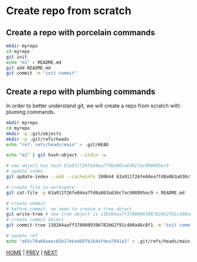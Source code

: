 # Create repo from scratch

## Create a repo with porcelain commands

```bash
mkdir myrepo
cd myrepo
git init
echo "m1" > README.md
git add README.md
git commit -m "init commit"
```

## Create a repo with plumbing commands

In order to better understand git, we will create a repo from scratch with pluming commands.

```bash
mkdir myrepo
cd myrepo
mkdir -p .git/objects
mkdir -p .git/refs/heads
echo "ref: refs/heads/main" > .git/HEAD

echo "m1" | git hash-object --stdin -w

# new object has hash 63a911f26fe84ea7fd8a863a636cfac908895ec9
# update index
git update-index --add --cacheinfo 100644 63a911f26fe84ea7fd8a863a636cfac908895ec9 README.md

# create file in workspace
git cat-file -p 63a911f26fe84ea7fd8a863a636cfac908895ec9 > README.md

# create commit
# before commit, we need to create a tree object
git write-tree # new tree object is 110264aaff3780009396782b62f91c400a46c8f1
# create commit object
git commit-tree 110264aaff3780009396782b62f91c400a46c8f1 -m "init commit" # new commit object e65c70a66eeec65b17eba4697b1b4afdea7041e2

# update ref
echo "e65c70a66eeec65b17eba4697b1b4afdea7041e2" > .git/refs/heads/main
```

[HOME](../README.md) | [PREV](git_fundamentals.md) | [NEXT](basic_usage.md)
